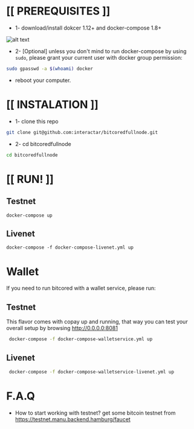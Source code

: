 # [[ PREREQUISITES ]] 

* 1- download/install dokcer 1.12+ and docker-compose 1.8+

![alt text](https://s3.minijuegosgratis.com/media/video-collection-img/video-collection-trollface-thumb.jpg)

* 2- [Optional] unless you don't mind to run docker-compose by using ``` sudo```, please grant your current user with docker group permission:
```sh
sudo gpasswd -a $(whoami) docker 
```
* reboot your computer.

# [[ INSTALATION ]] 

* 1- clone this repo
```sh
git clone git@github.com:interactar/bitcoredfullnode.git
```

* 2- cd bitcoredfullnode
```sh
cd bitcoredfullnode
```
# [[ RUN! ]]
## Testnet

`docker-compose up `

## Livenet

`docker-compose -f docker-compose-livenet.yml up `



#  Wallet
If you need to run bitcored with a wallet service, please run:

## Testnet
This flavor comes with copay up and running, that way you can test your overall setup by browsing http://0.0.0.0:8081

```sh
 docker-compose -f docker-compose-walletservice.yml up

```

## Livenet

```sh
 docker-compose -f docker-compose-walletservice-livenet.yml up
```

# F.A.Q

* How to start working with testnet?
get some bitcoin testnet from https://testnet.manu.backend.hamburg/faucet
